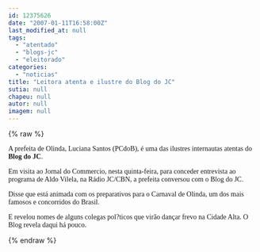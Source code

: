 ```yaml
---
id: 12375626
date: "2007-01-11T16:58:00Z"
last_modified_at: null
tags:
  - "atentado"
  - "blogs-jc"
  - "eleitorado"
categories:
  - "noticias"
title: "Leitora atenta e ilustre do Blog do JC"
sutia: null
chapeu: null
autor: null
imagem: null
---
```

{% raw %}
<p><FONT face=Verdana></FONT></p>
<p><P><FONT face=Verdana>A prefeita de Olinda, Luciana Santos (PCdoB), é uma das ilustres internautas atentas do <STRONG>Blog do JC</STRONG>.</FONT></P></p>
<p><P><FONT face=Verdana>Em visita ao Jornal do Commercio, nesta quinta-feira, para conceder entrevista ao programa&nbsp;de Aldo Vilela, na Rádio JC/CBN, a prefeita conversou com o Blog do JC.</FONT></P></p>
<p><P><FONT face=Verdana>Disse que está animada com os preparativos para o Carnaval de Olinda, um dos mais famosos e concorridos do Brasil. </FONT></P></p>
<p><P><FONT face=Verdana>E revelou&nbsp;nomes de alguns colegas pol?ticos&nbsp;que virão dançar frevo na Cidade Alta. O Blog revela daqui há pouco. </FONT></P> </p>
{% endraw %}